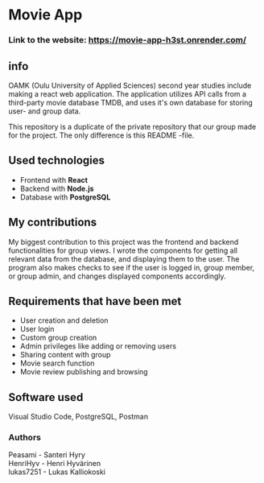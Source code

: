# Movie App
### Link to the website: https://movie-app-h3st.onrender.com/

## info
OAMK (Oulu University of Applied Sciences) second year studies include making a react web application. The application utilizes API calls from a third-party movie database TMDB, and uses it's own database for storing user- and group data.

This repository is a duplicate of the private repository that our group made for the project. The only difference is this README -file.

## Used technologies
* Frontend with **React**
* Backend with **Node.js**
* Database with **PostgreSQL**

## My contributions
My biggest contribution to this project was the frontend and backend functionalities for group views. I wrote the components for getting all relevant data from the database, and displaying them to the user. 
The program also makes checks to see if the user is logged in, group member, or group admin, and changes displayed components accordingly.

## Requirements that have been met
* User creation and deletion
* User login
* Custom group creation
* Admin privileges like adding or removing users
* Sharing content with group
* Movie search function
* Movie review publishing and browsing


## Software used
Visual Studio Code, PostgreSQL, Postman


### Authors

Peasami - Santeri Hyry\
HenriHyv - Henri Hyvärinen\
lukas7251 - Lukas Kalliokoski

